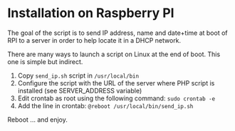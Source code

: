 # Installation on Raspberry PI

The goal of the script is to send IP address, name and date+time at boot of RPI to a server in order to help locate it in a DHCP network.

There are many ways to launch a script on Linux at the end of boot.
This one is simple but indirect.

1. Copy `send_ip.sh` script in `/usr/local/bin`
2. Configure the script with the URL of the server where PHP script is installed (see SERVER_ADDRESS variable)
3. Edit crontab as root using the following command: `sudo crontab -e`
4. Add the line in crontab: `@reboot /usr/local/bin/send_ip.sh`

Reboot ... and enjoy.